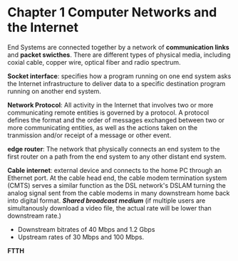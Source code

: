 # Chapter 1 Computer Networks and the Internet



End Systems are connected together by a network of **communication links** and **packet swicthes**. There are different types of physical media, including coxial cable, copper wire, optical fiber and radio spectrum.



**Socket interface**: specifies how a program running on one end system asks the Internet infrastructure to deliver data to a specific destination program running on another end system.



**Network Protocol**: All activity in the Internet that involves two or more communicating remote entities is governed by a protocol. A protocol defines the format and the order of messages exchanged between two or more communicating entities, as well as the actions taken on the tranmission and/or receipt of a message or other event.



**edge router**: The network that physically connects an end system to the first router on a path from the end system to any other distant end system.



**Cable internet**: external device and connects to the home PC through an Ethernet port. At the cable head end, the cable modem termination system (CMTS) serves a similar function as the DSL network's DSLAM turning the analog signal sent from the cable modems in many downstream home back into digital format. ***Shared broadcast medium*** (if multiple users are simultanously download a video file, the actual rate will be lower than downstream rate.)

- Downstream bitrates of 40 Mbps and 1.2 Gbps
- Upstream rates of 30 Mbps and 100 Mbps.



**FTTH**



















